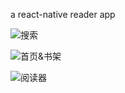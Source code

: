 a react-native reader app

![搜索](https://cdn-1253743722.cos.ap-hongkong.myqcloud.com/Screenshot_2018-03-05-20-24-59.png)

![首页&书架](https://cdn-1253743722.cos.ap-hongkong.myqcloud.com/Screenshot_2018-03-05-20-25-02.png)

![阅读器](https://cdn-1253743722.cos.ap-hongkong.myqcloud.com/Screenshot_2018-03-05-20-25-34.png)